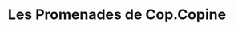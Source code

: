 ---
title: "Les Promenades de Cop.Copine"
url: /montreal/les-promenades-de-cop-copine/
shop: clothes
---